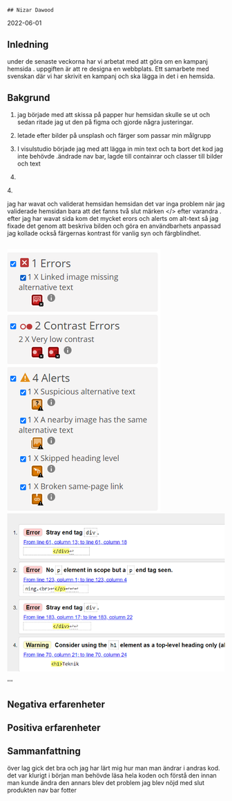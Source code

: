     ## Nizar Dawood 
2022-06-01

## Inledning
under de senaste veckorna har vi arbetat med att göra om en kampanj hemsida .
uppgiften är att re designa en webbplats. Ett samarbete med svenskan där vi har skrivit en kampanj och ska lägga in det i en hemsida.

## Bakgrund
1. jag började med att skissa på papper hur hemsidan skulle se ut och sedan ritade jag ut den på figma och gjorde några justeringar.

2. letade efter bilder på unsplash och färger som passar min målgrupp

3. I visulstudio började jag med att  lägga in min text och ta bort det kod jag inte behövde 
.ändrade  nav bar, lagde till containrar och classer till bilder och text
4.



 
<p>4.

jag har wavat och validerat hemsidan  hemsidan det var inga problem när jag validerade hemsidan bara att det fanns två slut märken </> efter varandra . efter jag har wavat sida  kom det mycket erors och alerts om alt-text så jag fixade det  genom att beskriva bilden och göra en användbarhets anpassad jag kollade också färgernas kontrast för vanlig syn och färgblindhet. 

##
![GitHub Logo](./img/wave.png)
![Alt Text](./img/valid.png)

'''

## Negativa erfarenheter
<p> 

## Positiva erfarenheter
<p>



## Sammanfattning

över lag gick det bra och jag har lärt mig hur man  man ändrar i andras kod. det var klurigt i början man behövde läsa hela koden och förstå den innan man kunde ändra den annars blev det problem 
jag blev nöjd med slut produkten 
nav bar fotter


  
